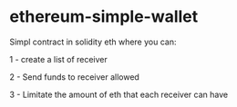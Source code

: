 # ethereum-simple-wallet

Simpl contract in solidity eth where you can:

1 - create a list of receiver

2 - Send funds to receiver allowed

3 - Limitate the amount of eth that each receiver can have
